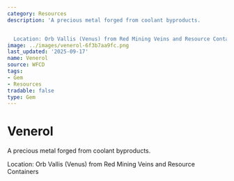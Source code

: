 ```yaml
---
category: Resources
description: 'A precious metal forged from coolant byproducts.


  Location: Orb Vallis (Venus) from Red Mining Veins and Resource Containers'
image: ../images/venerol-6f3b7aa9fc.png
last_updated: '2025-09-17'
name: Venerol
source: WFCD
tags:
- Gem
- Resources
tradable: false
type: Gem
---
```


# Venerol

A precious metal forged from coolant byproducts.

Location: Orb Vallis (Venus) from Red Mining Veins and Resource Containers

